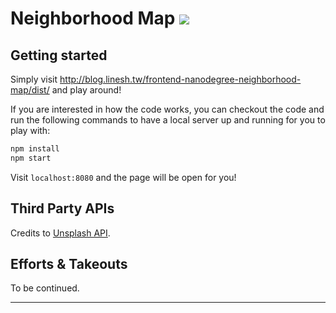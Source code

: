 # Neighborhood Map [![][Badges: Travis CI]][Links: Travis CI]

## Getting started

Simply visit http://blog.linesh.tw/frontend-nanodegree-neighborhood-map/dist/ and play around! 

If you are interested in how the code works, you can checkout the code and run the following commands to have a local server up and running for you to play with: 

```bash
npm install
npm start 
```

Visit `localhost:8080` and the page will be open for you!

## Third Party APIs

Credits to [Unsplash API][].

## Efforts & Takeouts

To be continued.

---

[Badges: Travis CI]: https://travis-ci.org/linesh-simplicity/frontend-nanodegree-neighborhood-map.svg?branch=master
[Links: Travis CI]: https://travis-ci.org/linesh-simplicity/frontend-nanodegree-neighborhood-map
[Unsplash API]: https://community.unsplash.com/developers 